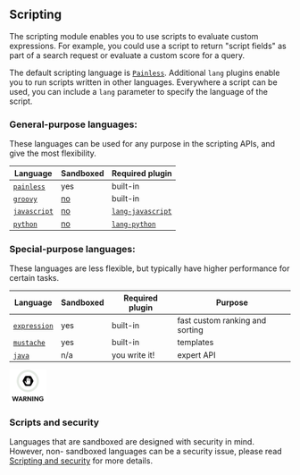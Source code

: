 ## Scripting

The scripting module enables you to use scripts to evaluate custom expressions. For example, you could use a script to return "script fields" as part of a search request or evaluate a custom score for a query.

The default scripting language is [`Painless`](modules-scripting-painless.html). Additional `lang` plugins enable you to run scripts written in other languages. Everywhere a script can be used, you can include a `lang` parameter to specify the language of the script.

### General-purpose languages:

These languages can be used for any purpose in the scripting APIs, and give the most flexibility.

Language | Sandboxed | Required plugin  
---|---|---    
[`painless`](modules-scripting-painless.html)| yes| built-in    
[`groovy`](modules-scripting-groovy.html)| [no](modules-scripting-security.html)| built-in    
[`javascript`](https://www.elastic.co/guide/en/elasticsearch/plugins/5.4/lang-javascript.html)| [no](modules-scripting-security.html)| [`lang-javascript`](https://www.elastic.co/guide/en/elasticsearch/plugins/5.4/lang-javascript.html)    
[`python`](https://www.elastic.co/guide/en/elasticsearch/plugins/5.4/lang-python.html)| [no](modules-scripting-security.html)| [`lang-python`](https://www.elastic.co/guide/en/elasticsearch/plugins/5.4/lang-python.html)  
  
### Special-purpose languages:

These languages are less flexible, but typically have higher performance for certain tasks.

Language | Sandboxed | Required plugin | Purpose  
---|---|---|---    
[`expression`](modules-scripting-expression.html)| yes| built-in| fast custom ranking and sorting    
[`mustache`](search-template.html)| yes| built-in| templates    
[`java`](modules-scripting-native.html)| n/a| you write it!| expert API  
  
![Warning](/images/icons/warning.png)

### Scripts and security

Languages that are sandboxed are designed with security in mind. However, non- sandboxed languages can be a security issue, please read [Scripting and security](modules-scripting-security.html) for more details.
